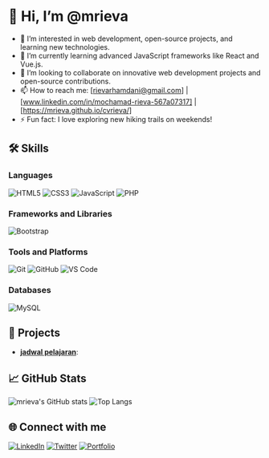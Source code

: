 # 👋 Hi, I’m @mrieva
- 👀 I’m interested in web development, open-source projects, and learning new technologies.
- 🌱 I’m currently learning advanced JavaScript frameworks like React and Vue.js.
- 💞️ I’m looking to collaborate on innovative web development projects and open-source contributions.
- 📫 How to reach me: [rievarhamdani@gmail.com] | [www.linkedin.com/in/mochamad-rieva-567a07317] | [https://mrieva.github.io/cvrieva/]
- ⚡ Fun fact: I love exploring new hiking trails on weekends!

## 🛠 Skills

### Languages
![HTML5](https://img.shields.io/badge/-HTML5-E34F26?style=flat&logo=html5&logoColor=white)
![CSS3](https://img.shields.io/badge/-CSS3-1572B6?style=flat&logo=css3&logoColor=white)
![JavaScript](https://img.shields.io/badge/-JavaScript-F7DF1E?style=flat&logo=javascript&logoColor=black)
![PHP](https://img.shields.io/badge/-PHP-777BB4?style=flat&logo=php&logoColor=white)

### Frameworks and Libraries

![Bootstrap](https://img.shields.io/badge/-Bootstrap-7952B3?style=flat&logo=bootstrap&logoColor=white)


### Tools and Platforms
![Git](https://img.shields.io/badge/-Git-F05032?style=flat&logo=git&logoColor=white)
![GitHub](https://img.shields.io/badge/-GitHub-181717?style=flat&logo=github&logoColor=white)
![VS Code](https://img.shields.io/badge/-VS_Code-007ACC?style=flat&logo=visual-studio-code&logoColor=white)

### Databases

![MySQL](https://img.shields.io/badge/-MySQL-4479A1?style=flat&logo=mysql&logoColor=white)


## 🚀 Projects

- **[jadwal pelajaran](https://mochamadrievaramdhani2006.000webhostapp.com/index.php)**: 

## 📈 GitHub Stats

![mrieva's GitHub stats](https://github-readme-stats.vercel.app/api?username=mrieva&show_icons=true&theme=radical)
![Top Langs](https://github-readme-stats.vercel.app/api/top-langs/?username=mrieva&layout=compact&theme=radical)

## 🌐 Connect with me

[![LinkedIn](https://img.shields.io/badge/-LinkedIn-0A66C2?style=flat&logo=LinkedIn&logoColor=white)](https://www.linkedin.com/in/mochamad-rieva-567a07317)
[![Twitter](https://img.shields.io/badge/-Twitter-1DA1F2?style=flat&logo=twitter&logoColor=white)](https://twitter.com/your-handle)
[![Portfolio](https://img.shields.io/badge/-Portfolio-000000?style=flat&logo=google-chrome&logoColor=white)](https://mrieva.github.io/cvrieva/)

<!---
mrieva/mrieva is a ✨ special ✨ repository because its `README.md` (this file) appears on your GitHub profile.
You can click the Preview link to take a look at your changes.
--->
